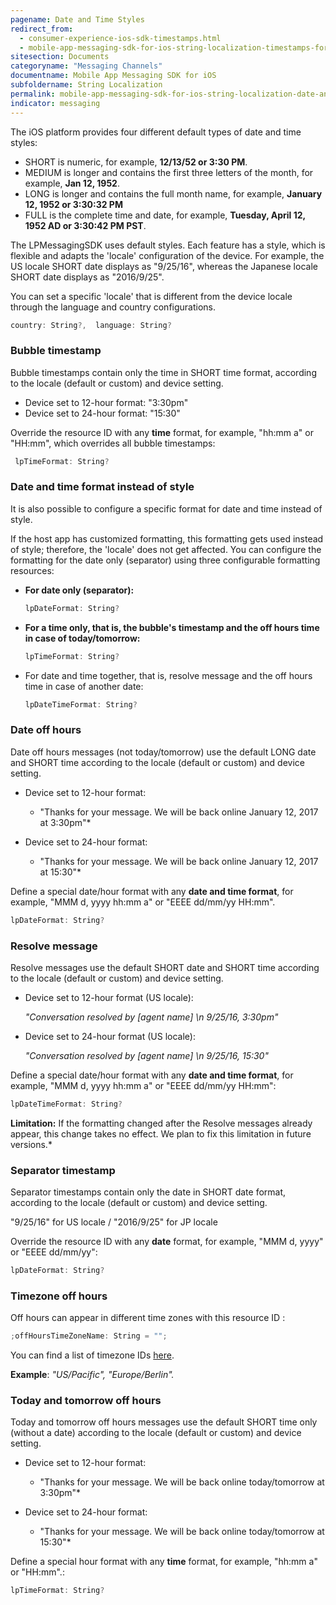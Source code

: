 ```yaml
---
pagename: Date and Time Styles
redirect_from:
  - consumer-experience-ios-sdk-timestamps.html
  - mobile-app-messaging-sdk-for-ios-string-localization-timestamps-formatting.html
sitesection: Documents
categoryname: "Messaging Channels"
documentname: Mobile App Messaging SDK for iOS
subfoldername: String Localization
permalink: mobile-app-messaging-sdk-for-ios-string-localization-date-and-time-styles.html
indicator: messaging
---
```


The iOS platform provides four different default types of date and time styles:

- SHORT is numeric, for example, **12/13/52 or 3:30 PM**.
- MEDIUM is longer and contains the first three letters of the month, for example, **Jan 12, 1952**.
- LONG is longer and contains the full month name, for example, **January 12, 1952 or 3:30:32 PM**
- FULL is the complete time and date, for example, **Tuesday, April 12, 1952 AD or 3:30:42 PM PST**.

The LPMessagingSDK uses default styles. Each feature has a style, which is flexible and adapts the 'locale' configuration of the device. For example, the US locale SHORT date displays as "9/25/16", whereas the Japanese locale SHORT date displays as "2016/9/25".

You can set a specific 'locale' that is different from the device locale through the language and country configurations.

```swift
country: String?,  language: String?
```

### Bubble timestamp

Bubble timestamps contain only the time in SHORT time format, according to the locale (default or custom) and device setting.

- Device set to 12-hour format: "3:30pm"
- Device set to 24-hour format: "15:30"

Override the resource ID with any **time** format, for example, "hh:mm a" or "HH:mm", which overrides all bubble timestamps:

```swift
 lpTimeFormat: String?
```

### Date and time format instead of style

It is also possible to configure a specific format for date and time instead of style.

If the host app has customized formatting, this formatting gets used instead of style; therefore, the 'locale' does not get affected.  You can configure the  formatting  for the date only (separator) using three configurable formatting resources:

* **For date only (separator):**

   ```swift
   lpDateFormat: String?
   ```

* **For a time only, that is, the bubble's timestamp and the off hours time in case of today/tomorrow:**

   ```swift
   lpTimeFormat: String?
   ```

* For date and time together, that is, resolve message and the off hours time in case of another date:

   ```swift
   lpDateTimeFormat: String?
   ```

### Date off hours

Date off hours messages (not today/tomorrow) use the default LONG date and SHORT time according to the locale (default or custom) and device setting.

- Device set to 12-hour format:

   * "Thanks for your message. We will be back online January 12, 2017 at 3:30pm"*

- Device set to 24-hour format:

   * "Thanks for your message. We will be back online January 12, 2017 at 15:30"*

Define a special date/hour format with any **date and time format**, for example, "MMM d, yyyy hh:mm a" or "EEEE dd/mm/yy HH:mm".

```swift
lpDateFormat: String?
```

### Resolve message

Resolve messages use the default SHORT date and SHORT time according to the locale (default or custom) and device setting.

- Device set to 12-hour format (US locale):

  *"Conversation resolved by [agent name] \n 9/25/16, 3:30pm"*

- Device set to 24-hour format (US locale):

  *"Conversation resolved by [agent name] \n 9/25/16, 15:30"*

Define a special date/hour format with any **date and time format**, for example, "MMM d, yyyy hh:mm a" or "EEEE dd/mm/yy HH:mm":

```swift
lpDateTimeFormat: String?
```

**Limitation:** If the formatting changed after the Resolve messages already appear, this change takes no effect. We plan to fix this limitation in future versions.*

### Separator timestamp

Separator timestamps contain only the date in SHORT date format, according to the locale (default or custom) and device setting.

"9/25/16" for US locale / "2016/9/25" for JP locale

Override the resource ID with any **date** format, for example, "MMM d, yyyy" or "EEEE dd/mm/yy":

```swift
lpDateFormat: String?
```

### Timezone off hours

Off hours can appear in different time zones with this resource ID :

```swift
;offHoursTimeZoneName: String = "";
```

You can find a list of timezone IDs [here](https://helpspot.readdle.com/calendars/index.php?pg=kb.page&id=588).

**Example**: _"US/Pacific", "Europe/Berlin"._

### Today and tomorrow off hours

Today and tomorrow off hours messages use the default SHORT time only (without a date) according to the locale (default or custom) and device setting.

- Device set to 12-hour format:

   * "Thanks for your message. We will be back online today/tomorrow at 3:30pm"*

- Device set to 24-hour format:

   * "Thanks for your message. We will be back online today/tomorrow at 15:30"*

Define a special hour format with any **time** format, for example, "hh:mm a" or "HH:mm".:

```swift
lpTimeFormat: String?
```